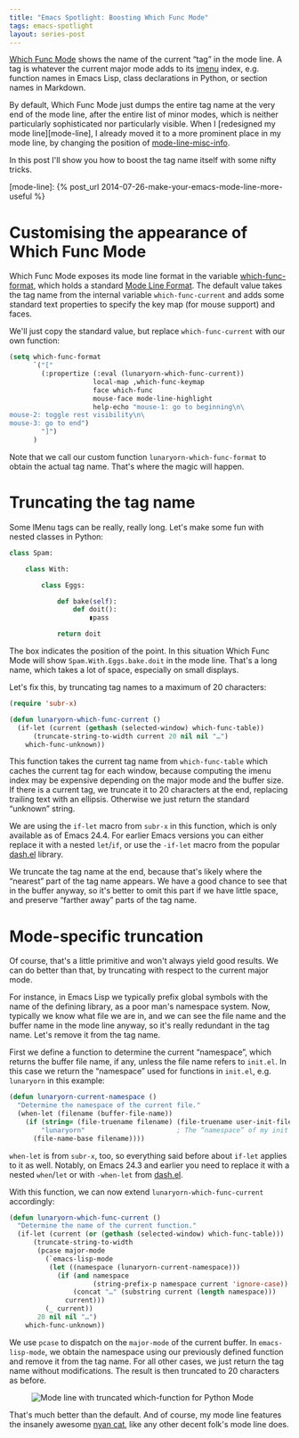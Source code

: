 ```yaml
---
title: "Emacs Spotlight: Boosting Which Func Mode"
tags: emacs-spotlight
layout: series-post
---
```


[Which Func Mode](el-function:which-func-mode) shows the name of the current
“tag” in the mode line.  A tag is whatever the current major mode adds to its
[imenu](el-function:imenu) index, e.g. function names in Emacs Lisp, class
declarations in Python, or section names in Markdown.

By default, Which Func Mode just dumps the entire tag name at the very end of
the mode line, after the entire list of minor modes, which is neither
particularly sophisticated nor particularly visible.  When I
[redesigned my mode line][mode-line], I already moved it to a more prominent
place in my mode line, by changing the position of
[mode-line-misc-info](el-variable:mode-line-misc-info).

In this post I'll show you how to boost the tag name itself with some nifty
tricks.

<!--more-->

[mode-line]: {% post_url 2014-07-26-make-your-emacs-mode-line-more-useful %}

Customising the appearance of Which Func Mode
=============================================

Which Func Mode exposes its mode line format in the variable
[which-func-format](el-variable:which-func-format), which holds a standard
[Mode Line Format][].  The default value takes the tag name from the internal
variable `which-func-current` and adds some standard text properties to specify
the key map (for mouse support) and faces.

We'll just copy the standard value, but replace `which-func-current` with our
own function:

```cl
(setq which-func-format
      `("["
        (:propertize (:eval (lunaryorn-which-func-current))
                     local-map ,which-func-keymap
                     face which-func
                     mouse-face mode-line-highlight
                     help-echo "mouse-1: go to beginning\n\
mouse-2: toggle rest visibility\n\
mouse-3: go to end")
        "]")
      )
```

Note that we call our custom function `lunaryorn-which-func-format` to obtain
the actual tag name.  That's where the magic will happen.

[Mode Line Format]: http://www.gnu.org/s/emacs/manual/html_node/elisp/Mode-Line-Format.html

Truncating the tag name
=======================

Some IMenu tags can be really, really long.  Let's make some fun with nested
classes in Python:

```python
class Spam:

    class With:

        class Eggs:

            def bake(self):
                def doit():
                    ▮pass

            return doit
```

The box indicates the position of the point.  In this situation Which Func Mode
will show `Spam.With.Eggs.bake.doit` in the mode line.  That's a long name,
which takes a lot of space, especially on small displays.

Let's fix this, by truncating tag names to a maximum of 20 characters:

```cl
(require 'subr-x)

(defun lunaryorn-which-func-current ()
  (if-let (current (gethash (selected-window) which-func-table))
      (truncate-string-to-width current 20 nil nil "…")
    which-func-unknown))
```

This function takes the current tag name from `which-func-table` which caches
the current tag for each window, because computing the imenu index may be
expensive depending on the major mode and the buffer size.  If there is a
current tag, we truncate it to 20 characters at the end, replacing trailing text
with an ellipsis.  Otherwise we just return the standard “unknown” string.

We are using the `if-let` macro from `subr-x` in this function, which is only
available as of Emacs 24.4.  For earlier Emacs versions you can either replace
it with a nested `let`/`if`, or use the `-if-let` macro from the popular
[dash.el][] library.

We truncate the tag name at the end, because that's likely where the “nearest”
part of the tag name appears.  We have a good chance to see that in the buffer
anyway, so it's better to omit this part if we have little space, and preserve
“farther away” parts of the tag name.

[dash.el]: https://github.com/magnars/dash.el

Mode-specific truncation
========================

Of course, that's a little primitive and won't always yield good results.  We
can do better than that, by truncating with respect to the current major mode.

For instance, in Emacs Lisp we typically prefix global symbols with the name of
the defining library, as a poor man's namespace system.  Now, typically we know
what file we are in, and we can see the file name and the buffer name in the
mode line anyway, so it's really redundant in the tag name.  Let's remove it
from the tag name.

First we define a function to determine the current “namespace”, which returns
the buffer file name, if any, unless the file name refers to `init.el`.  In this
case we return the “namespace” used for functions in `init.el`, e.g. `lunaryorn`
in this example:

```cl
(defun lunaryorn-current-namespace ()
  "Determine the namespace of the current file."
  (when-let (filename (buffer-file-name))
    (if (string= (file-truename filename) (file-truename user-init-file))
        "lunaryorn"                       ; The “namespace” of my init
      (file-name-base filename))))
```

`when-let` is from `subr-x`, too, so everything said before about `if-let`
applies to it as well.  Notably, on Emacs 24.3 and earlier you need to replace
it with a nested `when`/`let` or with `-when-let` from [dash.el][].

With this function, we can now extend `lunaryorn-which-func-current`
accordingly:

```cl
(defun lunaryorn-which-func-current ()
  "Determine the name of the current function."
  (if-let (current (or (gethash (selected-window) which-func-table)))
      (truncate-string-to-width
       (pcase major-mode
         (`emacs-lisp-mode
          (let ((namespace (lunaryorn-current-namespace)))
            (if (and namespace
                     (string-prefix-p namespace current 'ignore-case))
                (concat "…" (substring current (length namespace)))
              current)))
         (_ current))
       20 nil nil "…")
    which-func-unknown))
```

We use `pcase` to dispatch on the `major-mode` of the current buffer.  In
`emacs-lisp-mode`, we obtain the namespace using our previously defined function
and remove it from the tag name.  For all other cases, we just return the tag
name without modifications.  The result is then truncated to 20 characters as
before.

<figure>
<img src="{{site.url}}{{site.baseurl}}/images/truncated-which-func-mode.png"
     alt="Mode line with truncated which-function for Python Mode"/>
</figure>

That's much better than the default.  And of course, my mode line features the
insanely awesome [nyan cat][], like any other decent folk's mode line does.

[nyan cat]: https://github.com/TeMPOraL/nyan-mode
